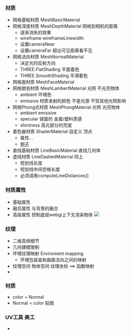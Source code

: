 ###  材质
+ 网格基础材质 MeshBasicMaterial
+ 网格深度材质 MeshDepthMaterial 网格到相机的距离
    + 逐渐消失的效果
    + wireframe wireframeLinewidth
    + 设置cameraNear 
    + 设置cameraFar  超出可见距离看不见
+ 网格法向材质 MeshNormalMaterial
    + 决定光的反射方向
    + THREE.FlatShading 平面着色
    + THREE.SmoothShading 平滑着色
+ 网格面材质 MeshFaceMaterial
+ 网格朗伯材质 MeshLambertMaterial   光照 不光亮物体 
    + ambient 环境色
    + emissive 材质发射的颜色 不是光源 不受其他光照影响
+ 网格Phong式材质 MeshPhongMaterial  光照 光亮物体
    + ambient emissive
    + specular 镜面的 金属/塑料质感
    + shininess 高光部分的亮度
+ 着色器材质  ShaderMaterial 自定义 顶点
    + 属性...
    + [例子](https://www.shadertoy.com/view/4dXGR4)
+ 直线基础材质 LineBasicMaterial 直线几何体
+ 虚线材质 LineDashedMaterial 同上
    + 短划线长度
    + 短划线中间空格长度
    + 必须调用computeLineDistances()

### 材质属性
+ 基础属性
+ 融合属性 与背景的融合
+ 高级属性 控制底层webgl上下文渲染物体
![](https://github.com/luo0412/luo-webGL-threeJS/raw/master/MyNotes/images/light-type.jpg)

###  纹理
+ 二维高频细节
+ 几何建模限制
+ 环境纹理映射 Enviroment mapping
    + 环境包装盒和曲面法向之间的映射
+ 纹理空间 物体空间 纹理坐标 ==> 函数映射
+ 

### 材质
+ color = Normal
+ Normal = color 贴图

### UV工具 美工
+ 

